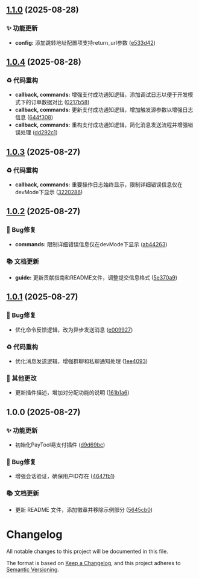 ## [1.1.0](https://github.com/WittF/PayTool/compare/v1.0.4...v1.1.0) (2025-08-28)

### ✨ 功能更新

* **config:** 添加跳转地址配置项支持return_url参数 ([e533d42](https://github.com/WittF/PayTool/commit/e533d42c8304699779916ed4a3b9efdc11236e6b))

## [1.0.4](https://github.com/WittF/PayTool/compare/v1.0.3...v1.0.4) (2025-08-28)

### ♻️ 代码重构

* **callback, commands:** 增强支付成功通知逻辑，添加调试日志以便于开发模式下的订单数据对比 ([0217b58](https://github.com/WittF/PayTool/commit/0217b58f9796086b5caf2d729be7d2c7cacc9862))
* **callback, commands:** 更新支付成功通知逻辑，增加触发源参数以增强日志信息 ([644f308](https://github.com/WittF/PayTool/commit/644f30814f066bfcfc59e187520dd43a35ed1119))
* **callback, commands:** 重构支付成功通知逻辑，简化消息发送流程并增强错误处理 ([dd292c1](https://github.com/WittF/PayTool/commit/dd292c1249d1a8e21b38da801fbf94973f1f00f0))

## [1.0.3](https://github.com/WittF/PayTool/compare/v1.0.2...v1.0.3) (2025-08-27)

### ♻️ 代码重构

* **callback, commands:** 重要操作日志始终显示，限制详细错误信息仅在devMode下显示 ([3220286](https://github.com/WittF/PayTool/commit/3220286f96d0d79d73865c8682e7315320ca312e))

## [1.0.2](https://github.com/WittF/PayTool/compare/v1.0.1...v1.0.2) (2025-08-27)

### 🐛 Bug修复

* **commands:** 限制详细错误信息仅在devMode下显示 ([ab44263](https://github.com/WittF/PayTool/commit/ab44263e5e5f8ff7c1002a594b458a63cab2b88a))

### 📚 文档更新

* **guide:** 更新贡献指南和README文件，调整提交信息格式 ([5e370a9](https://github.com/WittF/PayTool/commit/5e370a9e3de358f75be0965794d444c0e049655e))

## [1.0.1](https://github.com/WittF/PayTool/compare/v1.0.0...v1.0.1) (2025-08-27)

### 🐛 Bug修复

* 优化命令反馈逻辑，改为异步发送消息 ([e009927](https://github.com/WittF/PayTool/commit/e009927a1963d5ec8cce88501d60c7ef05e08ead))

### ♻️ 代码重构

* 优化消息发送逻辑，增强群聊和私聊通知处理 ([1ee4093](https://github.com/WittF/PayTool/commit/1ee40936905a1d60c06a766a0ddb048468da7cea))

### 🔧 其他更改

* 更新插件描述，增加对分配功能的说明 ([161b1a6](https://github.com/WittF/PayTool/commit/161b1a680b754dc7a7ff493f15bdef81df0015fc))

## 1.0.0 (2025-08-27)

### ✨ 功能更新

* 初始化PayTool易支付插件 ([d9d69bc](https://github.com/WittF/PayTool/commit/d9d69bc6a23bfd5e0c7ac35b4bf5320403dc9f79))

### 🐛 Bug修复

* 增强会话验证，确保用户ID存在 ([4647fb1](https://github.com/WittF/PayTool/commit/4647fb1f074c7cc7bd1f3c5bde328122c0eccacb))

### 📚 文档更新

* 更新 README 文件，添加徽章并移除示例部分 ([5645cb0](https://github.com/WittF/PayTool/commit/5645cb0ac2141c271543ea5e72132d5ba7e417f8))

# Changelog

All notable changes to this project will be documented in this file.

The format is based on [Keep a Changelog](https://keepachangelog.com/en/1.0.0/),
and this project adheres to [Semantic Versioning](https://semver.org/spec/v2.0.0.html).
